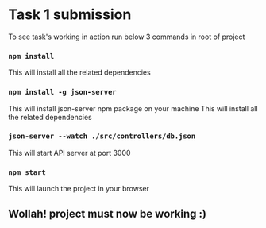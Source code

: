 # Task 1 submission

To see task's working in action run below 3 commands in root of project

### `npm install`
This will install all the related dependencies
### `npm install -g json-server`
This will install json-server npm package on your machine
This will install all the related dependencies
### `json-server --watch ./src/controllers/db.json`
This will start API server at port 3000
### `npm start`
This will launch the project in your browser

## Wollah! project must now be working :)
